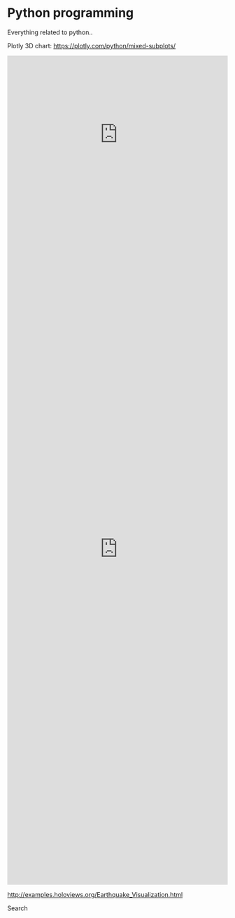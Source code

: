 # Python programming
 
Everything related to python.. 


Plotly 3D chart: https://plotly.com/python/mixed-subplots/


<iframe frameborder="0" class="juxtapose" width="100%" height="360" src="https://cdn.knightlab.com/libs/juxtapose/latest/embed/index.html?uid=051c440e-81f9-11ec-872b-fbc138ead399"></iframe>

<iframe frameborder="0" class="juxtapose" width="100%" height="1536" src="https://cdn.knightlab.com/libs/juxtapose/latest/embed/index.html?uid=6930b8c6-8541-11ec-872b-fbc138ead399"></iframe>


http://examples.holoviews.org/Earthquake_Visualization.html

 
 <a
                  target="_blank"
                  className="text-right get-started text-black font-bold px-6 py-4 rounded outline-none focus:outline-none mr-1 mb-2 bg-white active:bg-white uppercase text-sm shadow hover:shadow-lg ease-linear transition-all duration-150"
                >
                  Search
                </a>
               
              
